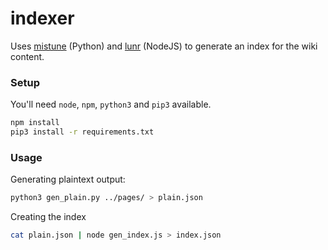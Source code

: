 # indexer

Uses [mistune](https://github.com/lepture/mistune) (Python) and [lunr](https://lunrjs.com/) (NodeJS) to generate an index for the wiki content.

### Setup
You'll need `node`, `npm`, `python3` and `pip3` available.

```bash
npm install
pip3 install -r requirements.txt
```

### Usage
Generating plaintext output:

```bash
python3 gen_plain.py ../pages/ > plain.json
```

Creating the index
```bash
cat plain.json | node gen_index.js > index.json
```